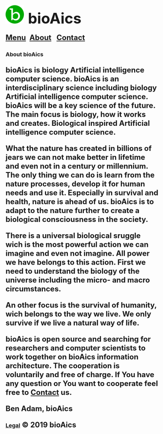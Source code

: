# <a href="https://bioaics.github.io"><img width="60px" src="/bioAics.svg" /></a> &nbsp;<strong><font size="7">bioAics</font></strong>
<strong><font size="5"><a href="https://bioaics.github.io/menu">Menu</a></font></strong>&nbsp;&nbsp;&nbsp;<strong><font size="5"><a href="https://bioaics.github.io/about">About</a>&nbsp;&nbsp;&nbsp;<strong><font size="5"><a href="https://bioaics.github.io/contact">Contact</a></font></strong>
<p><strong><font size="4">About bioAics</font></strong></p>
<p>bioAics is biology Artificial intelligence computer science. bioAics is an interdisciplinary science including biology Artificial intelligence computer science. bioAics will be a key science of the future. The main focus is biology, how it works and creates. Biological inspired Artificial intelligence computer science.</p>
<p>What the nature has created in billions of jears we can not make better in lifetime and even not in a century or millennium. The only thing we can do is learn from the nature processes, develop it for human needs and use it. Especially in survival and health, nature is ahead of us. bioAics is to adapt to the nature further to create a biological consciousness in the society.</p>
<p>There is a universal biological sruggle wich is the most powerful action we can imagine and even not imagine. All power we have belongs to this action. First we need to understand the biology of the universe including the micro- and macro circumstances.</p>
<p>An other focus is the survival of humanity, wich belongs to the way we live. We only survive if we live a natural way of life.</p>
<p>bioAics is open source and searching for researchers and computer scientists to work together on bioAics information architecture. The cooperation is voluntarily and free of charge. If You have any question or You want to cooperate feel free to <strong><a href="https://bioaics.github.io/contact">Contact</a></strong> us.

Ben Adam, bioAics

<strong><font size="4"><a href="https://bioaics.github.io/legal">Legal</a></font></strong> © 2019 bioAics
